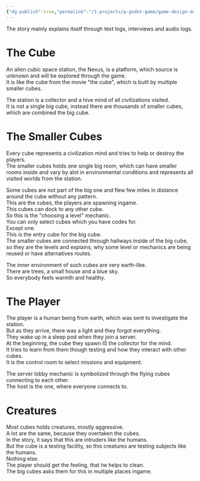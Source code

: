 ```yaml
---
{"dg-publish":true,"permalink":"/1-projects/p-godot-game/game-design-document/content/story-elements/","created":"2024-11-11T08:59:55.703+01:00","updated":"2024-04-14T18:17:47.972+02:00"}
---
```



The story mainly explains itself through text logs, interviews and audio logs.  

# The Cube

An alien cubic space station, the Nexus, is a platform, which source is unknown and will be explored through the game.  
It is like the cube from the movie "the cube", which is built by multiple smaller cubes.  
  
The station is a collector and a hive mind of all civilizations visited.  
It is not a single big cube, instead there are thousands of smaller cubes, which are combined the big cube.  

# The Smaller Cubes

Every cube represents a civilization mind and tries to help or destroy the players.  
The smaller cubes holds one single big room, which can have smaller rooms inside and vary by alot in environmental conditions and represents all visited worlds from the station.  
  
Some cubes are not part of the big one and flew few miles in distance around the cube without any pattern.  
This are the cubes, the players are spawning ingame.  
This cubes can dock to any other cube.  
So this is the "choosing a level" mechanic.  
You can only select cubes which you have codes for.  
Except one.  
This is the entry cube for the big cube.  
The smaller cubes are connected through hallways inside of the big cube, so they are the levels and explains, why some level or mechanics are being reused or have alternatives routes.  
  
The inner environment of such cubes are very earth-like.  
There are trees, a small house and a blue sky.  
So everybody feels warmth and healthy.  

# The Player

The player is a human being from earth, which was sent to investigate the station.  
But as they arrive, there was a light and they forgot everything.  
They wake up in a sleep pod when they join a server.  
At the beginning, the cube they spawn IS the collector for the mind.  
It tries to learn from them though testing and how they interact with other cubes.  
It is the control room to select missions and equipment.  
  
The server lobby mechanic is symbolized through the flying cubes connecting to each other.  
The host is the one, where everyone connects to.  

# Creatures

Most cubes holds creatures, mostly aggressive.  
A lot are the same, because they overtaken the cubes.  
In the story, it says that this are intruders like the humans.  
But the cube is a testing facility, so this creatures are testing subjects like the humans.  
Nothing else.  
The player should get the feeling, that he helps to clean.  
The big cubes asks them for this in multiple places ingame.
